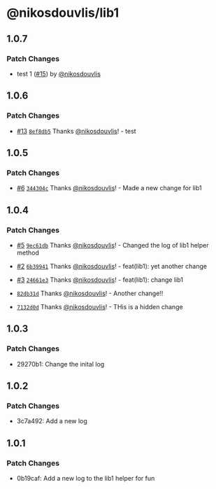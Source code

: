 # @nikosdouvlis/lib1

## 1.0.7

### Patch Changes

- test 1 ([#15](https://github.com/nikosdouvlis/repo-changesets/pull/15)) by [@nikosdouvlis](https://github.com/nikosdouvlis)

## 1.0.6

### Patch Changes

- [#13](https://github.com/nikosdouvlis/repo-changesets/pull/13) [`8ef8db5`](https://github.com/nikosdouvlis/repo-changesets/commit/8ef8db51e7d2a9b77a78153fec61113d24b4812c) Thanks [@nikosdouvlis](https://github.com/nikosdouvlis)! - test

## 1.0.5

### Patch Changes

- [#6](https://github.com/nikosdouvlis/repo-changesets/pull/6) [`344304c`](https://github.com/nikosdouvlis/repo-changesets/commit/344304cc3c7c71d3c6fb36e72e3b03af8bde6926) Thanks [@nikosdouvlis](https://github.com/nikosdouvlis)! - Made a new change for lib1

## 1.0.4

### Patch Changes

- [#5](https://github.com/nikosdouvlis/repo-changesets/pull/5) [`9ec61db`](https://github.com/nikosdouvlis/repo-changesets/commit/9ec61db5475d41ef89de1af69f15906605acf373) Thanks [@nikosdouvlis](https://github.com/nikosdouvlis)! - Changed the log of lib1 helper method

- [#2](https://github.com/nikosdouvlis/repo-changesets/pull/2) [`6b39941`](https://github.com/nikosdouvlis/repo-changesets/commit/6b3994113630142f0f8795ae94fd18385f53f81d) Thanks [@nikosdouvlis](https://github.com/nikosdouvlis)! - feat(lib1): yet another change

- [#3](https://github.com/nikosdouvlis/repo-changesets/pull/3) [`24661e3`](https://github.com/nikosdouvlis/repo-changesets/commit/24661e38ab7a8def862ef302f2c4d4520b85a554) Thanks [@nikosdouvlis](https://github.com/nikosdouvlis)! - feat(lib1): change lib1

- [`82db31d`](https://github.com/nikosdouvlis/repo-changesets/commit/82db31d8adf6cbcf246ecc7cefde873218cdc790) Thanks [@nikosdouvlis](https://github.com/nikosdouvlis)! - Another change!!

- [`7132d0d`](https://github.com/nikosdouvlis/repo-changesets/commit/7132d0d7990f6d8c3df0e9e6c2df3bd718c6cbdb) Thanks [@nikosdouvlis](https://github.com/nikosdouvlis)! - THis is a hidden change

## 1.0.3

### Patch Changes

- 29270b1: Change the inital log

## 1.0.2

### Patch Changes

- 3c7a492: Add a new log

## 1.0.1

### Patch Changes

- 0b19caf: Add a new log to the lib1 helper for fun

